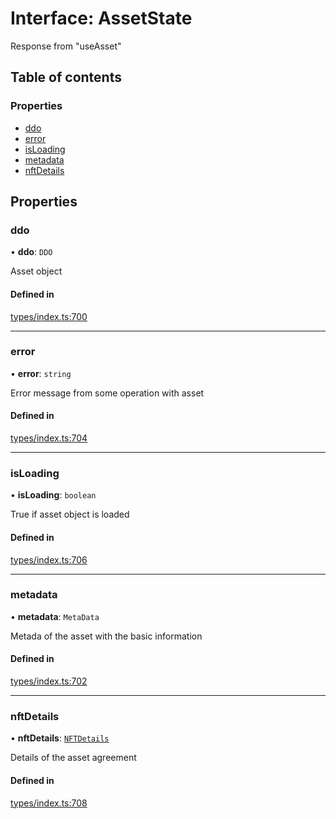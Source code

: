 # Interface: AssetState

Response from "useAsset"

## Table of contents

### Properties

- [ddo](AssetState.md#ddo)
- [error](AssetState.md#error)
- [isLoading](AssetState.md#isloading)
- [metadata](AssetState.md#metadata)
- [nftDetails](AssetState.md#nftdetails)

## Properties

### ddo

• **ddo**: `DDO`

Asset object

#### Defined in

[types/index.ts:700](https://github.com/nevermined-io/react-components/blob/099fc1a/catalog/src/types/index.ts#L700)

___

### error

• **error**: `string`

Error message from some operation with asset

#### Defined in

[types/index.ts:704](https://github.com/nevermined-io/react-components/blob/099fc1a/catalog/src/types/index.ts#L704)

___

### isLoading

• **isLoading**: `boolean`

True if asset object is loaded

#### Defined in

[types/index.ts:706](https://github.com/nevermined-io/react-components/blob/099fc1a/catalog/src/types/index.ts#L706)

___

### metadata

• **metadata**: `MetaData`

Metada of the asset with the basic information

#### Defined in

[types/index.ts:702](https://github.com/nevermined-io/react-components/blob/099fc1a/catalog/src/types/index.ts#L702)

___

### nftDetails

• **nftDetails**: [`NFTDetails`](NFTDetails.md)

Details of the asset agreement

#### Defined in

[types/index.ts:708](https://github.com/nevermined-io/react-components/blob/099fc1a/catalog/src/types/index.ts#L708)
